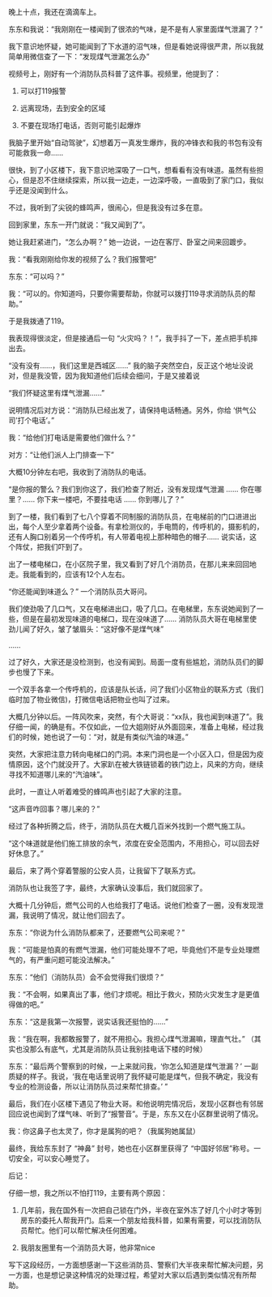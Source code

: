晚上十点，我还在滴滴车上。

东东和我说：“我刚刚在一楼闻到了很浓的气味，是不是有人家里面煤气泄漏了？”

我下意识地怀疑，她可能闻到了下水道的沼气味，但是看她说得很严肃，所以我就简单用微信查了一下：“发现煤气泄漏怎么办”

视频号上，刚好有一个消防队员科普了这件事。视频里，他提到了：

1. 可以打119报警

2. 远离现场，去到安全的区域

3. 不要在现场打电话，否则可能引起爆炸

我脑子里开始“自动驾驶”，幻想着万一真发生爆炸，我的冲锋衣和我的书包有没有可能救我一命……

很快，到了小区楼下，我下意识地深吸了一口气，想看看有没有味道。虽然有些担心，但是忍不住继续探索，所以我一边走，一边深呼吸，一直吸到了家门口，我似乎还是没闻到什么。

不过，我听到了尖锐的蜂鸣声，很闹心，但是我没有过多在意。


回到家里，东东一开门就说：“我又闻到了”。

她让我赶紧进门，“怎么办啊？” 她一边说，一边在客厅、卧室之间来回踱步。

我：“看我刚刚给你发的视频了么？我们报警吧”


东东：“可以吗？”

我：“可以的。你知道吗，只要你需要帮助，你就可以拨打119寻求消防队员的帮助。”

于是我拨通了119。

我表现得很淡定，但是接通后一句 “火灾吗？！”，我手抖了一下，差点把手机摔出去。

“没有没有……，我们这里是西城区……” 我的脑子突然空白，反正这个地址没说对，但是我没管，因为我知道他们后续会细问，于是又接着说

“我们怀疑这里有煤气泄漏……”

说明情况后对方说：“消防队已经出发了，请保持电话畅通。另外，你给 ‘供气公司’打个电话’。”


我：“给他们打电话是需要他们做什么？”

对方：“让他们派人上门排查一下”


大概10分钟左右吧，我收到了消防队的电话。

“是你报的警么？我们到你这了，我们检查了附近，没有发现煤气泄漏 …… 你在哪里？…… 你下来一楼吧，不要挂电话 …… 你到哪儿了？”

到了一楼，我们看到了七八个穿着不同制服的消防队员，在电梯前的门口进进出出，每个人至少拿着两个设备。有拿检测仪的，手电筒的，传呼机的，摄影机的，还有人胸口别着另一个传呼机，有人带着电视上那种暗色的帽子…… 说实话，这个阵仗，把我们吓到了。

出了一楼电梯口，在小区院子里，我又看到了好几个消防员，在那儿来来回回地走。我能看到的，应该有12个人左右。

“你还能闻到味道么？” 一个消防队员大哥问。

我们使劲吸了几口气，又在电梯进出口，吸了几口。在电梯里，东东说她闻到了一些，但是在最初发现味道的电梯口，现在没味道了…… 消防队员大哥在电梯里使劲儿闻了好久，皱了皱眉头：“这好像不是煤气味”

……

过了好久，大家还是没检测到，也没有闻到。局面一度有些尴尬，消防队员们的脚步也慢了下来。

一个双手各拿一个传呼机的，应该是队长话，问了我们小区物业的联系方式（我们临时加了物业微信)，打微信电话把物业也叫了过来。

大概几分钟以后。一阵风吹来，突然，有个大哥说：“xx队，我也闻到味道了”。我仔细一闻，的确是有。不仅如此，一位大姐刚好从外面回来，准备上电梯，经过我们的时候，她也说了一句：“对，就是有类似汽油的味道。”

突然，大家把注意力转向电梯口的门洞。本来门洞也是一个小区入口，但是因为疫情原因，这个门就没开了。大家趴在被大铁链锁着的铁门边上，风来的方向，继续寻找不知道哪儿来的“汽油味”。

此时，一直让人听着难受的蜂鸣声也引起了大家的注意。

“这声音咋回事？哪儿来的？”

经过了各种折腾之后，终于，消防队员在大概几百米外找到一个燃气施工队。

“这个味道就是他们施工排放的余气，浓度在安全范围内，不用担心，可以回去好好休息了。”

最后，来了两个穿着警服的公安人员，让我留下了联系方式。

消防队也让我签了字，最终，大家确认没事后，我们就回家了。


大概十几分钟后，燃气公司的人也给我打了电话。说他们检查了一圈，没有发现泄漏，我说明了情况，就让他们回去了。



东东：“你说为什么消防队都来了，还要燃气公司来呢？”

我：“可能是怕真的有燃气泄漏，他们可能处理不了吧，毕竟他们不是专业处理燃气的，有严重问题可能没法解决。”

东东：“他们（消防队员）会不会觉得我们很烦？”

我：“不会啊，如果真出了事，他们才烦呢。相比于救火，预防火灾发生才是更值得做的吧。”

东东：“这是我第一次报警，说实话我还挺怕的……”

我：“我在啊，我都敢报警了，就不用担心。我担心煤气泄漏嘛，理直气壮。” （其实也没那么有底气，尤其是消防队员让我别挂电话下楼的时候）

东东：“最后两个警察到的时候，一上来就问我，‘你怎么知道是煤气泄漏？’ 一副质疑的样子。我说，‘我在电话里说明了我怀疑可能是煤气，但我不确定，我没有专业的检测设备，所以让消防队员过来帮忙排查。’ ”

最后，我们在小区楼下遇见了物业大哥。和他说明完情况后，发现小区群也有邻居回应说也闻到了煤气味、听到了“报警音”。于是，东东又在小区群里说明了情况。

我：你这鼻子也太灵了，你才是属狗的吧？（我属狗她属鼠）

最终，我给东东封了 “神鼻” 封号，她也在小区群里获得了 “中国好邻居”称号。一切安全，可以安心睡觉了。

后记：

仔细一想，我之所以不怕打119，主要有两个原因：

1. 几年前，我在国外有一次把自己锁在门外，半夜在室外冻了好几个小时才等到房东的委托人帮我开门。后来一个朋友给我科普，如果有需要，可以找消防队员帮忙。他们可以帮忙解决任何困难。

2. 我朋友圈里有一个消防员大哥，他非常nice

写下这段经历，一方面想感谢一下这些消防员、警察们大半夜来帮忙解决问题，另一方面，也是想记录这种情况的处理过程，希望对大家以后遇到类似情况有所帮助。